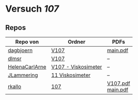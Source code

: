# Versuch *107*

## Repos

|                Repo von                |                                                 Ordner                                                  |                                                                       PDFs                                                                        |
|----------------------------------------|---------------------------------------------------------------------------------------------------------|---------------------------------------------------------------------------------------------------------------------------------------------------|
|[dagbjoern](../repo/dagbjoern)          |[V107](https://github.com/dagbjoern/AP-Physik/tree/master/V107)                                          |[main.pdf](https://github.com/dagbjoern/AP-Physik/blob/master/V107/main.pdf)                                                                       |
|[dlmsr](../repo/dlmsr)                  |[V107](https://github.com/dlmsr/praktikum/tree/master/V107)                                              |–                                                                                                                                                  |
|[HelenaCarlArne](../repo/HelenaCarlArne)|[V107 - Viskosimeter](https://github.com/HelenaCarlArne/ProtokolleAP/tree/master/V107%20-%20Viskosimeter)|–                                                                                                                                                  |
|[JLammering](../repo/JLammering)        |[11 Viskosimeter](https://github.com/JLammering/Physikalisches-Praktikum/tree/master/11%20Viskosimeter)  |–                                                                                                                                                  |
|[rkallo](../repo/rkallo)                |[107](https://github.com/rkallo/APWS1718/tree/master/107)                                                |[V107.pdf](https://github.com/rkallo/APWS1718/blob/master/107/V107.pdf)<br/>[main.pdf](https://github.com/rkallo/APWS1718/blob/master/107/main.pdf)|
